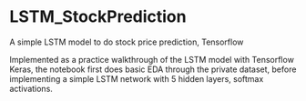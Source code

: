 # LSTM_StockPrediction
A simple LSTM model to do stock price prediction, Tensorflow

Implemented as a practice walkthrough of the LSTM model with Tensorflow Keras, the notebook first does basic EDA through the private dataset, before implementing a simple 
LSTM network with 5 hidden layers, softmax activations.
